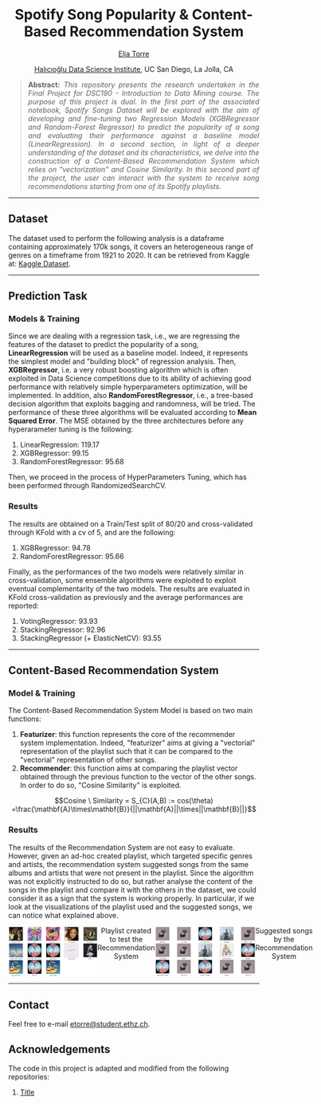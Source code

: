 <h1 align="center">
Spotify Song Popularity & Content-Based Recommendation System</h1>

<div align="center">
  <a href="https://www.linkedin.com/in/eliatorre/">Elia Torre</a>
  <p><a href="https://datascience.ucsd.edu/">Halıcıoğlu Data Science Institute</a>, UC San Diego, La Jolla, CA</p>
</div>

>**<p align="justify"> Abstract:** *This repository presents the research undertaken in the Final Project for DSC190 - Introduction to Data Mining course. The purpose of this project is dual. In the first part of the associated notebook, Spotify Songs Dataset will be explored with the aim of developing and fine-tuning two Regression Models (XGBRegressor and Random-Forest Regressor) to predict the popularity of a song and evaluating their performance against a baseline model (LinearRegression). In a second section, in light of a deeper understanding of the dataset and its characteristics, we delve into the construction of a Content-Based Recommendation System which relies on "vectorization" and Cosine Similarity. In this second part of the project, the user can interact with the system to receive song recommendations starting from one of its Spotify playlists.*

<hr/>

## Dataset
The dataset used to perform the following analysis is a dataframe containing approximately 170k songs, it covers an heterogeneous range of genres on a timeframe from 1921 to 2020. It can be retrieved from Kaggle at: [Kaggle Dataset](https://www.kaggle.com/code/vatsalmavani/music-recommendation-system-using-spotify-dataset/input).

<hr/>

## Prediction Task

### Models & Training
Since we are dealing with a regression task, i.e., we are regressing the features of the dataset to predict the popularity of a song, **LinearRegression** will be used as a baseline model. Indeed, it represents the simplest model and "building block" of regression analysis. Then, **XGBRegressor**, i.e. a very robust boosting algorithm which is often exploited in Data Science competitions due to its ability of achieving good performance with relatively simple hyperparameters optimization, will be implemented. In addition, also **RandomForestRegressor**, i.e., a tree-based decision algorithm that exploits bagging and randomness, will be tried. The performance of these three algorithms will be evaluated according to **Mean Squared Error**. The MSE obtained by the three architectures before any hyperarameter tuning is the following:
  1. LinearRegression: 119.17
  2. XGBRegressor: 99.15
  3. RandomForestRegressor: 95.68
     
Then, we proceed in the process of HyperParameters Tuning, which has been performed through RandomizedSearchCV.

### Results
The results are obtained on a Train/Test split of 80/20 and cross-validated through KFold with a cv of 5, and are the following:
  1. XGBRegressor: 94.78
  2. RandomForestRegressor: 95.66

Finally, as the performances of the two models were relatively similar in cross-validation, some ensemble algorithms were exploited to exploit eventual complementarity of the two models. The results are evaluated in KFold cross-validation as previously and the average performances are reported:
  1. VotingRegressor: 93.93
  2. StackingRegressor: 92.96
  3. StackingRegressor (+ ElasticNetCV): 93.55

<hr/>

## Content-Based Recommendation System

### Model & Training
The Content-Based Recommendation System Model is based on two main functions:
  1. **Featurizer**: this function represents the core of the recommender system implementation. Indeed, "featurizer" aims at giving a "vectorial" representation of the playlist such that it can be compared to the "vectorial" representation of other songs.
  2. **Recommender**: this function aims at comparing the playlist vector obtained through the previous function to the vector of the other songs. In order to do so, "Cosine Similarity" is exploited.

$$Cosine \ Similarity = S_{C}(A,B) := cos(\theta) =\frac{\mathbf{A}\times\mathbf{B}}{||\mathbf{A}||\times||\mathbf{B}||}$$

### Results
The results of the Recommendation System are not easy to evaluate. However, given an ad-hoc created playlist, which targeted specific genres and artists, the recommendation system suggested songs from the same albums and artists that were not present in the playlist. Since the algorithm was not explicitly instructed to do so, but rather analyse the content of the songs in the playlist and compare it with the others in the dataset, we could consider it as a sign that the system is working properly. In particular, if we look at the visualizations of the playlist used and the suggested songs, we can notice what explained above.

<div style="display: flex;" align="center">
  <img src="playlist.png" alt="Created Playlist" width="35.5%">
  <figcaption>Playlist created to test the Recommendation System</figcaption>
  <img src="suggested.png" alt="Suggested Playlist" width="40%">
  <figcaption>Suggested songs by the Recommendation System</figcaption>
</div>

<hr/>

## Contact
Feel free to e-mail etorre@student.ethz.ch.
  
## Acknowledgements
The code in this project is adapted and modified from the following repositories:
1. [Title](https://)
